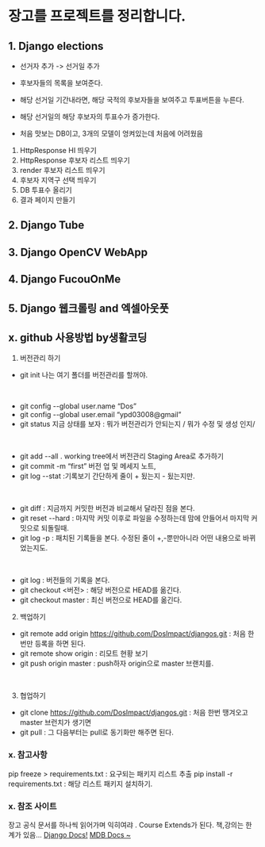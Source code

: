 # 장고를 프로젝트를 정리합니다.

## 1. Django elections
- 선거자 추가 -> 선거일 추가 

- 후보자들의 목록을 보여준다.
- 해당 선거일 기간내라면, 해당 국적의 후보자들을 보여주고 투표버튼을 누른다.
- 해당 선거일의 해당 후보자의 투표수가 증가한다.

- 처음 맛보는 DB이고, 3개의 모델이 엉켜있는데 처음에 어려웠음

1. HttpResponse HI 띄우기
2. HttpResponse 후보자 리스트 띄우기
3. render 후보자 리스트 띄우기
4. 후보자 지역구 선택 띄우기
5. DB 투표수 올리기
6. 결과 페이지 만들기


## 2. Django Tube

## 3. Django OpenCV WebApp

## 4. Django FucouOnMe

## 5. Django 웹크롤링 and 엑셀아웃풋


## x. github 사용방법 by생활코딩

1. 버전관리 하기

- git init 나는 여기 폴더를 버전관리를 할꺼야.
<br>

- git config --global user.name “Dos”
- git config --global user.email “ypd03008@gmail”
- git status 지금 상태를 보자 : 뭐가 버전관리가 안되는지 / 뭐가 수정 및 생성 인지/
<br>

- git add --all . working tree에서 버전관리 Staging Area로 추가하기
- git commit -m “first” 버전 업 및 메세지 노트,
- git log --stat :기록보기 간단하게 줄이 + 됬는지 - 됬는지만.
<br>

- git diff : 지금까지 커밋한 버전과 비교해서 달라진 점을 본다.
- git reset --hard : 마지막 커밋 이후로 파일을 수정하는데 맘에 안들어서 마지막 커밋으로 되돌릴때.
- git log -p : 패치된 기록들을 본다. 수정된 줄이 +,-뿐만아니라 어떤 내용으로 바뀌었는지도.
<br>

- git log : 버전들의 기록을 본다.
- git checkout <버전> : 해당 버전으로 HEAD를 옮긴다.
- git checkout master : 최신 버전으로 HEAD를 옮긴다.


2. 백업하기

- git remote add origin https://github.com/DosImpact/djangos.git : 처음 한번만 등록을 하면 된다.
- git remote show origin : 리모트 현황 보기
- git push origin master : push하자 origin으로 master 브랜치를.
<br>

3. 협업하기
- git clone https://github.com/DosImpact/djangos.git : 처음 한번 땡겨오고 master 브런치가 생기면
- git pull : 그 다음부터는 pull로 동기화만 해주면 된다.

### x. 참고사항

pip freeze > requirements.txt : 요구되는 패키지 리스트 추출
pip install -r requirements.txt : 해당 리스트 패키지 설치하기.

### x. 참조 사이트
장고 공식 문서를 하나씩 읽어가며 익히여랴 . Course Extends가 된다. 책,강의는 한계가 있음...
[Django Docs!](https://docs.djangoproject.com/ko/2.0/howto/static-files/)
[MDB Docs ~ ](https://mdbootstrap.com/docs/jquery/css/animations/)